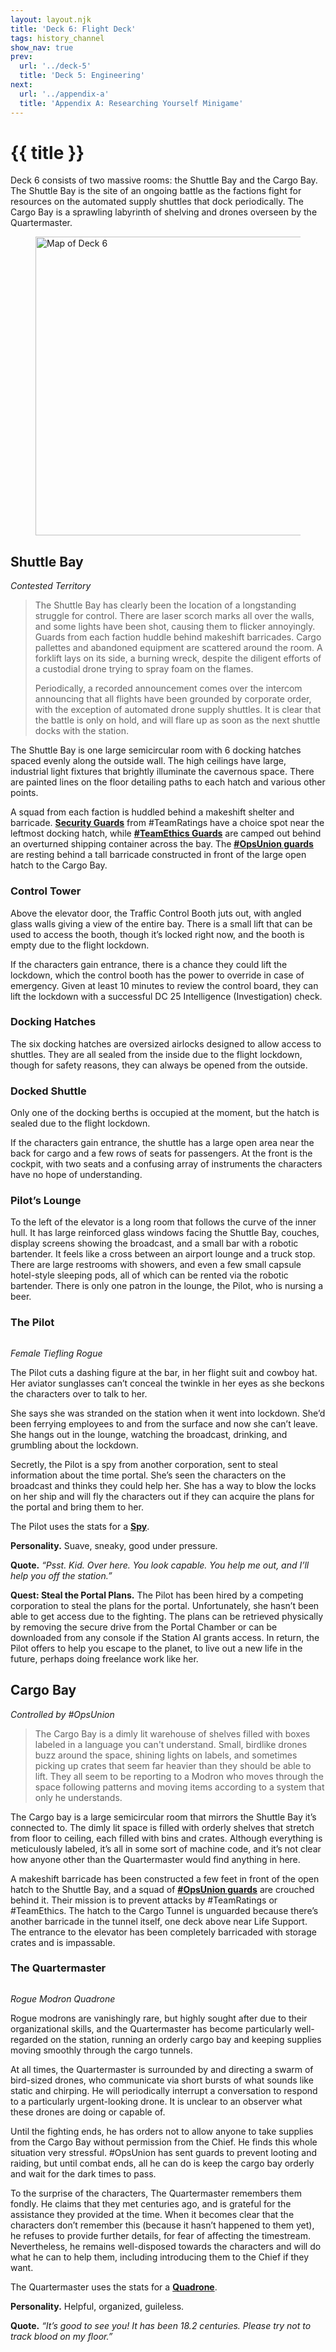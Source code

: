 ```yaml
---
layout: layout.njk
title: 'Deck 6: Flight Deck'
tags: history_channel
show_nav: true
prev:
  url: '../deck-5'
  title: 'Deck 5: Engineering'
next:
  url: '../appendix-a'
  title: 'Appendix A: Researching Yourself Minigame'
---
```


# {{ title }}

Deck 6 consists of two massive rooms: the Shuttle Bay and the Cargo Bay. The Shuttle Bay is the site of an ongoing battle as the factions fight for resources on the automated supply shuttles that dock periodically. The Cargo Bay is a sprawling labyrinth of shelving and drones overseen by the Quartermaster.

<figure>
  <a href="/images/deck-06-labels@2490.webp">
    <img
      alt="Map of Deck 6"
      sizes="(min-width: 850px) 830px, 100vw"
      src="/images/deck-06-labels@830.webp"
      srcset="
        /images/deck-06-labels@830.webp 830w,
        /images/deck-06-labels@1660.webp 1660w,
        /images/deck-06-labels@2490.webp 2490w"
      width="830"
      height="478"
      />
  </a>
</figure>

## Shuttle Bay

_Contested Territory_

> The Shuttle Bay has clearly been the location of a longstanding struggle for control. There are laser scorch marks all over the walls, and some lights have been shot, causing them to flicker annoyingly. Guards from each faction huddle behind makeshift barricades. Cargo pallettes and abandoned equipment are scattered around the room. A forklift lays on its side, a burning wreck, despite the diligent efforts of a custodial drone trying to spray foam on the flames.
>
> Periodically, a recorded announcement comes over the intercom announcing that all flights have been grounded by corporate order, with the exception of automated drone supply shuttles. It is clear that the battle is only on hold, and will flare up as soon as the next shuttle docks with the station.

The Shuttle Bay is one large semicircular room with 6 docking hatches spaced evenly along the outside wall. The high ceilings have large, industrial light fixtures that brightly illuminate the cavernous space. There are painted lines on the floor detailing paths to each hatch and various other points.

A squad from each faction is huddled behind a makeshift shelter and barricade. [**Security Guards**](../part-2/#security-guards) from #TeamRatings have a choice spot near the leftmost docking hatch, while [**#TeamEthics Guards**](../part-3/#%23teamethics-guards) are camped out behind an overturned shipping container across the bay. The [**#OpsUnion guards**](../part-3/#%23opsunion-guards) are resting behind a tall barricade constructed in front of the large open hatch to the Cargo Bay.

### Control Tower

Above the elevator door, the Traffic Control Booth juts out, with angled glass walls giving a view of the entire bay. There is a small lift that can be used to access the booth, though it’s locked right now, and the booth is empty due to the flight lockdown.

If the characters gain entrance, there is a chance they could lift the lockdown, which the control booth has the power to override in case of emergency. Given at least 10 minutes to review the control board, they can lift the lockdown with a successful DC 25 Intelligence (Investigation) check.

### Docking Hatches

The six docking hatches are oversized airlocks designed to allow access to shuttles. They are all sealed from the inside due to the flight lockdown, though for safety reasons, they can always be opened from the outside.

### Docked Shuttle

Only one of the docking berths is occupied at the moment, but the hatch is sealed due to the flight lockdown.

If the characters gain entrance, the shuttle has a large open area near the back for cargo and a few rows of seats for passengers. At the front is the cockpit, with two seats and a confusing array of instruments the characters have no hope of understanding.

### Pilot’s Lounge

To the left of the elevator is a long room that follows the curve of the inner hull. It has large reinforced glass windows facing the Shuttle Bay, couches, display screens showing the broadcast, and a small bar with a robotic bartender. It feels like a cross between an airport lounge and a truck stop. There are large restrooms with showers, and even a few small capsule hotel-style sleeping pods, all of which can be rented via the robotic bartender. There is only one patron in the lounge, the Pilot, who is nursing a beer.

### The Pilot

<figure class="compendium-image-right npc-portrait">
  <div class="npc-portrait__inner">
    <img src="https://www.dndbeyond.com/Content/Skins/Waterdeep/images/characters/default-avatar-builder.png" alt="">
  </div>
</figure>

_Female Tiefling Rogue_

The Pilot cuts a dashing figure at the bar, in her flight suit and cowboy hat. Her aviator sunglasses can’t conceal the twinkle in her eyes as she beckons the characters over to talk to her.

She says she was stranded on the station when it went into lockdown. She’d been ferrying employees to and from the surface and now she can’t leave. She hangs out in the lounge, watching the broadcast, drinking, and grumbling about the lockdown.

Secretly, the Pilot is a spy from another corporation, sent to steal information about the time portal. She’s seen the characters on the broadcast and thinks they could help her. She has a way to blow the locks on her ship and will fly the characters out if they can acquire the plans for the portal and bring them to her.

The Pilot uses the stats for a [**Spy**](https://www.dndbeyond.com/monsters/17021-spy).

**Personality.** Suave, sneaky, good under pressure.

**Quote.** _“Psst. Kid. Over here. You look capable. You help me out, and I’ll help you off the station.”_

<aside class="block-torn-paper">

**Quest: Steal the Portal Plans.** The Pilot has been hired by a competing corporation to steal the plans for the portal. Unfortunately, she hasn’t been able to get access due to the fighting. The plans can be retrieved physically by removing the secure drive from the Portal Chamber or can be downloaded from any console if the Station AI grants access. In return, the Pilot offers to help you escape to the planet, to live out a new life in the future, perhaps doing freelance work like her.

</aside>

## Cargo Bay

_Controlled by #OpsUnion_

> The Cargo Bay is a dimly lit warehouse of shelves filled with boxes labeled in a language you can't understand. Small, birdlike drones buzz around the space, shining lights on labels, and sometimes picking up crates that seem far heavier than they should be able to lift. They all seem to be reporting to a Modron who moves through the space following patterns and moving items according to a system that only he understands.

The Cargo bay is a large semicircular room that mirrors the Shuttle Bay it’s connected to. The dimly lit space is filled with orderly shelves that stretch from floor to ceiling, each filled with bins and crates. Although everything is meticulously labeled, it’s all in some sort of machine code, and it’s not clear how anyone other than the Quartermaster would find anything in here.

A makeshift barricade has been constructed a few feet in front of the open hatch to the Shuttle Bay, and a squad of [**#OpsUnion guards**](../part-3/#%23opsunion-guards) are crouched behind it. Their mission is to prevent attacks by #TeamRatings or #TeamEthics. The hatch to the Cargo Tunnel is unguarded because there’s another barricade in the tunnel itself, one deck above near Life Support. The entrance to the elevator has been completely barricaded with storage crates and is impassable.

### The Quartermaster

<figure class="compendium-image-right npc-portrait">
  <div class="npc-portrait__inner">
    <img src="https://www.dndbeyond.com/Content/Skins/Waterdeep/images/characters/default-avatar-builder.png" alt="">
  </div>
</figure>

_Rogue Modron Quadrone_

Rogue modrons are vanishingly rare, but highly sought after due to their organizational skills, and the Quartermaster has become particularly well-regarded on the station, running an orderly cargo bay and keeping supplies moving smoothly through the cargo tunnels.

At all times, the Quartermaster is surrounded by and directing a swarm of bird-sized drones, who communicate via short bursts of what sounds like static and chirping. He will periodically interrupt a conversation to respond to a particularly urgent-looking drone. It is unclear to an observer what these drones are doing or capable of.

Until the fighting ends, he has orders not to allow anyone to take supplies from the Cargo Bay without permission from the Chief. He finds this whole situation very stressful. #OpsUnion has sent guards to prevent looting and raiding, but until combat ends, all he can do is keep the cargo bay orderly and wait for the dark times to pass.

To the surprise of the characters, The Quartermaster remembers them fondly. He claims that they met centuries ago, and is grateful for the assistance they provided at the time. When it becomes clear that the characters don’t remember this (because it hasn’t happened to them yet), he refuses to provide further details, for fear of affecting the timestream. Nevertheless, he remains well-disposed towards the characters and will do what he can to help them, including introducing them to the Chief if they want.

The Quartermaster uses the stats for a [**Quadrone**](https://www.dndbeyond.com/monsters/17178-quadrone).

**Personality.** Helpful, organized, guileless.

**Quote.** _“It’s good to see you! It has been 18.2 centuries. Please try not to track blood on my floor.”_
